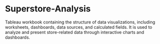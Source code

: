 # Superstore-Analysis
Tableau workbook containing the structure of data visualizations, including worksheets, dashboards, data sources, and calculated fields. It is used to analyze and present store-related data through interactive charts and dashboards.
